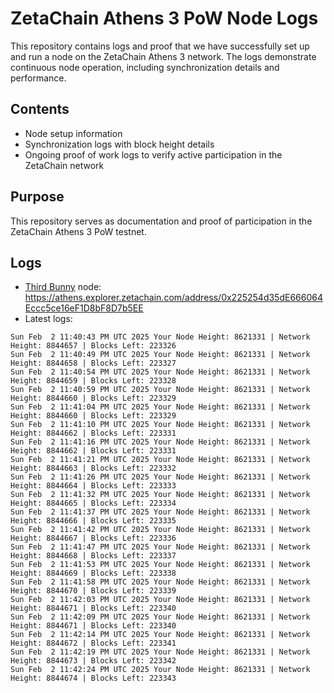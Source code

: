 # ZetaChain Athens 3 PoW Node Logs
This repository contains logs and proof that we have successfully set up and run a node on the ZetaChain Athens 3 network. The logs demonstrate continuous node operation, including synchronization details and performance.

## Contents
- Node setup information
- Synchronization logs with block height details
- Ongoing proof of work logs to verify active participation in the ZetaChain network

## Purpose
This repository serves as documentation and proof of participation in the ZetaChain Athens 3 PoW testnet.

## Logs

- [Third Bunny](https://thirdbunny.xyz/) node: https://athens.explorer.zetachain.com/address/0x225254d35dE666064Eccc5ce16eF1D8bF8D7b5EE
- Latest logs:
```
Sun Feb  2 11:40:43 PM UTC 2025 Your Node Height: 8621331 | Network Height: 8844657 | Blocks Left: 223326
Sun Feb  2 11:40:49 PM UTC 2025 Your Node Height: 8621331 | Network Height: 8844658 | Blocks Left: 223327
Sun Feb  2 11:40:54 PM UTC 2025 Your Node Height: 8621331 | Network Height: 8844659 | Blocks Left: 223328
Sun Feb  2 11:40:59 PM UTC 2025 Your Node Height: 8621331 | Network Height: 8844660 | Blocks Left: 223329
Sun Feb  2 11:41:04 PM UTC 2025 Your Node Height: 8621331 | Network Height: 8844660 | Blocks Left: 223329
Sun Feb  2 11:41:10 PM UTC 2025 Your Node Height: 8621331 | Network Height: 8844662 | Blocks Left: 223331
Sun Feb  2 11:41:16 PM UTC 2025 Your Node Height: 8621331 | Network Height: 8844662 | Blocks Left: 223331
Sun Feb  2 11:41:21 PM UTC 2025 Your Node Height: 8621331 | Network Height: 8844663 | Blocks Left: 223332
Sun Feb  2 11:41:26 PM UTC 2025 Your Node Height: 8621331 | Network Height: 8844664 | Blocks Left: 223333
Sun Feb  2 11:41:32 PM UTC 2025 Your Node Height: 8621331 | Network Height: 8844665 | Blocks Left: 223334
Sun Feb  2 11:41:37 PM UTC 2025 Your Node Height: 8621331 | Network Height: 8844666 | Blocks Left: 223335
Sun Feb  2 11:41:42 PM UTC 2025 Your Node Height: 8621331 | Network Height: 8844667 | Blocks Left: 223336
Sun Feb  2 11:41:47 PM UTC 2025 Your Node Height: 8621331 | Network Height: 8844668 | Blocks Left: 223337
Sun Feb  2 11:41:53 PM UTC 2025 Your Node Height: 8621331 | Network Height: 8844669 | Blocks Left: 223338
Sun Feb  2 11:41:58 PM UTC 2025 Your Node Height: 8621331 | Network Height: 8844670 | Blocks Left: 223339
Sun Feb  2 11:42:03 PM UTC 2025 Your Node Height: 8621331 | Network Height: 8844671 | Blocks Left: 223340
Sun Feb  2 11:42:09 PM UTC 2025 Your Node Height: 8621331 | Network Height: 8844671 | Blocks Left: 223340
Sun Feb  2 11:42:14 PM UTC 2025 Your Node Height: 8621331 | Network Height: 8844672 | Blocks Left: 223341
Sun Feb  2 11:42:19 PM UTC 2025 Your Node Height: 8621331 | Network Height: 8844673 | Blocks Left: 223342
Sun Feb  2 11:42:24 PM UTC 2025 Your Node Height: 8621331 | Network Height: 8844674 | Blocks Left: 223343
```
